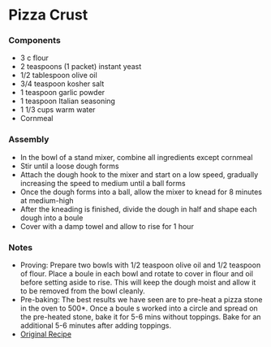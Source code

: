 # Pizza Crust

### Components

* 3 c flour
* 2 teaspoons (1 packet) instant yeast
* 1/2 tablespoon olive oil
* 3/4 teaspoon kosher salt
* 1 teaspoon garlic powder
* 1 teaspoon Italian seasoning
* 1 1/3 cups warm water
* Cornmeal

### Assembly
* In the bowl of a stand mixer, combine all ingredients except cornmeal
* Stir until a loose dough forms
* Attach the dough hook to the mixer and start on a low speed, gradually increasing the speed to medium until a ball forms
* Once the dough forms into a ball, allow the mixer to knead for 8 minutes at medium-high
* After the kneading is finished, divide the dough in half and shape each dough into a boule
* Cover with a damp towel and allow to rise for 1 hour

### Notes
* Proving: Prepare two bowls with 1/2 teaspoon olive oil and 1/2 teaspoon of flour. Place a boule in each bowl and rotate to cover in flour and oil before setting aside to rise. This will keep the dough moist and allow it to be removed from the bowl cleanly.
* Pre-baking: The best results we have seen are to pre-heat a pizza stone in the oven to 500*. Once a boule s worked into a circle and spread on the pre-heated stone, bake it for 5-6 mins without toppings. Bake for an additional 5-6 minutes after adding toppings.
* [Original Recipe](https://www.acouplecooks.com/pizza-doughstand-mixer-method/)
